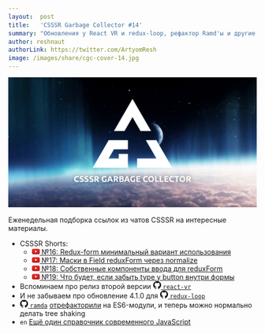 ```yaml
---
layout:  post
title:   'CSSSR Garbage Collector #14'
summary: "Обновления у React VR и redux-loop, рефактор Ramd'ы и другие интересные материалы из наших чатов"
author: reshnaut
authorLink: https://twitter.com/ArtyomResh
image: /images/share/cgc-cover-14.jpg
---
```


[github]: /images/icons/github.png
[medium]: /images/icons/medium.png
[yt]: /images/icons/youtube.png

![CSSSR Garbage Collector](/images/share/cgc-cover-14.jpg)

Еженедельная подборка ссылок из чатов CSSSR на интересные материалы.
- CSSSR Shorts:
    - [![yt] №16: Redux-form минимальный вариант использования](https://youtu.be/wlXWYztWdUE?list=PLLtDv0NfxtZxP4kESksdaHyN3ss4nsONz)
    - [![yt] №17: Маски в Field reduxForm через normalize](https://youtu.be/IwN60s1i4QY?list=PLLtDv0NfxtZxP4kESksdaHyN3ss4nsONz)
    - [![yt] №18: Собственные компоненты ввода для reduxForm](https://youtu.be/_4jTtD7UyH0?list=PLLtDv0NfxtZxP4kESksdaHyN3ss4nsONz)
    - [![yt] №19: Что будет, если забыть type у button внутри формы](https://youtu.be/sS_vafrVJ8s?list=PLLtDv0NfxtZxP4kESksdaHyN3ss4nsONz)
- Вспоминаем про релиз второй версии [![github] `react-vr`](https://github.com/facebook/react-vr/releases/tag/v2.0.0)
- И не забываем про обновление 4.1.0 для [![github] `redux-loop`](https://github.com/redux-loop/redux-loop/releases/tag/v4.1.0)
- [![github] `ramda`](https://github.com/ramda/ramda) [отрефакторили](https://github.com/ramda/ramda/issues/2319) на ES6-модули, и теперь можно нормально делать tree shaking
- `en` [Ещё один справочник современного JavaScript](https://mbeaudru.github.io/modern-js-cheatsheet/)

